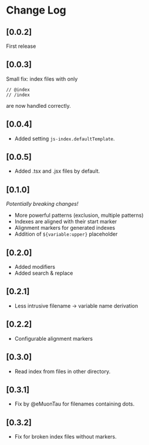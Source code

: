 # Change Log

## [0.0.2]

First release

## [0.0.3]

Small fix: index files with only

```
// @index
// /index
```

are now handled correctly.

## [0.0.4]

- Added setting `js-index.defaultTemplate`.

## [0.0.5]

- Added .tsx and .jsx files by default.

## [0.1.0]

*Potentially breaking changes!*

- More powerful patterns (exclusion, multiple patterns)
- Indexes are aligned with their start marker
- Alignment markers for generated indexes
- Addition of `${variable:upper}` placeholder

## [0.2.0]

- Added modifiers
- Added search & replace

## [0.2.1]

- Less intrusive filename -> variable name derivation

## [0.2.2]

- Configurable alignment markers

## [0.3.0]

- Read index from files in other directory.

## [0.3.1]

- Fix by @eMuonTau for filenames containing dots.

## [0.3.2]

- Fix for broken index files without markers.
